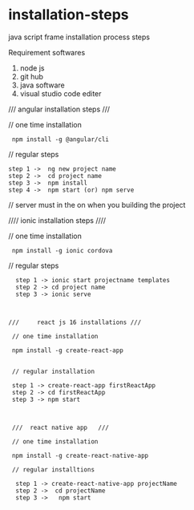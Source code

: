 # installation-steps
java script frame installation process steps


Requirement softwares

1) node js
2) git hub
3) java software
4) visual studio code editer 




  ///     angular installation steps  ///
  
  
  // one time  installation
  
     npm install -g @angular/cli
     
 //  regular steps
   
    step 1 ->  ng new project name
    step 2 ->  cd project name
    step 3 ->  npm install
    step 4 ->  npm start (or) npm serve 
    
 // server must in the on  when you building the project
 
 
 
 
 
 
   ////       ionic installation steps ////
   
   // one time installation  
   
     npm install -g ionic cordova
     
  // regular steps 
    
      step 1 -> ionic start projectname templates
      step 2 -> cd project name
      step 3 -> ionic serve
      
      
      
    ///     react js 16 installations ///
     
     // one time installation 
     
     npm install -g create-react-app
     
     
     // regular installation 
     
     step 1 -> create-react-app firstReactApp
     step 2 -> cd firstReactApp
     step 3 -> npm start
     
     
     
     ///  react native app   ///
     
     // one time installation 
     
     npm install -g create-react-native-app
     
     // regular installtions
     
      step 1 -> create-react-native-app projectName
      step 2 ->  cd projectName
      step 3 ->   npm start
      
     
     
       
    
    
    
    
    
